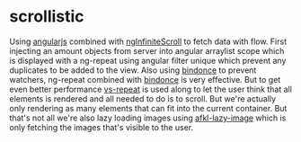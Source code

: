 # scrollistic
Using <a href="https://angularjs.org/">angularjs</a> combined with <a href="https://github.com/sroze/ngInfiniteScroll">ngInfiniteScroll</a> to fetch data with flow. First injecting an amount objects from server into angular arraylist scope which is displayed with a ng-repeat using angular filter unique which prevent any duplicates to be added to the view. Also using <a href="https://github.com/Pasvaz/bindonce">bindonce</a> to prevent watchers, ng-repeat combined with <a href="https://github.com/Pasvaz/bindonce">bindonce</a> is very effective. But to get even better performance <a href="https://github.com/kamilkp/angular-vs-repeat">vs-repeat</a> is used along to let the user think that all elements is rendered and all needed to do is to scroll. But we're actually only rendering as many elements that can fit into the current container. But that's not all we're also lazy loading images using <a href="https://github.com/afklm/ng-lazy-image">afkl-lazy-image</a> which is only fetching the images that's visible to the user.